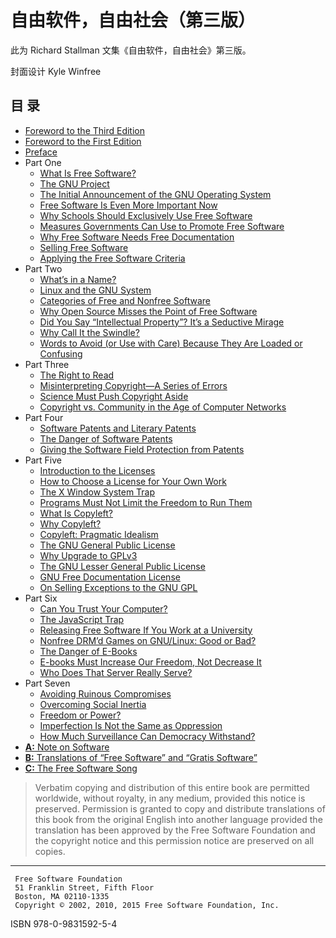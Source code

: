 自由软件，自由社会（第三版）
======

此为 Richard Stallman 文集《自由软件，自由社会》第三版。

封面设计 Kyle Winfree

目  录
-----

- [Foreword to the Third Edition](foreword-v3.md)
- [Foreword to the First Edition](foreword-v1.md)
- [Preface](preface-v3.md)
- Part One
  - [What Is Free Software?](free-sw.md)
  - [The GNU Project](thegnuproject.md)
  - [The Initial Announcement of the GNU Operating System](initial-announcement.md)
  - [Free Software Is Even More Important Now](free-software-even-more-important.md)
  - [Why Schools Should Exclusively Use Free Software](edu-schools.md)
  - [Measures Governments Can Use to Promote Free Software](government-free-software.md)
  - [Why Free Software Needs Free Documentation](free-doc.md)
  - [Selling Free Software](selling.md)
  - [Applying the Free Software Criteria](applying-free-sw-criteria.md)
- Part Two
  - [What’s in a Name?](why-gnu-linux.md)
  - [Linux and the GNU System](linux-and-gnu.md)
  - [Categories of Free and Nonfree Software](categories.md)
  - [Why Open Source Misses the Point of Free Software](open-source-misses-the-point.md)
  - [Did You Say “Intellectual Property”? It’s a Seductive Mirage](not-ipr.md)
  - [Why Call It the Swindle?](why-call-it-the-swindle.md)
  - [Words to Avoid (or Use with Care) Because They Are Loaded or Confusing](words-to-avoid.md)
- Part Three
  - [The Right to Read](right-to-read.md)
  - [Misinterpreting Copyright—A Series of Errors](misinterpreting-copyright.md)
  - [Science Must Push Copyright Aside](push-copyright-aside.md)
  - [Copyright vs. Community in the Age of Computer Networks](copyright-vs-community.md)
- Part Four
  - [Software Patents and Literary Patents](software-literary-patents.md)
  - [The Danger of Software Patents](danger-of-software-patents.md)
  - [Giving the Software Field Protection from Patents](limit-patent-effect.md)
- Part Five
  - [Introduction to the Licenses](licenses-introduction.md)
  - [How to Choose a License for Your Own Work](license-recommendations.md)
  - [The X Window System Trap](x.md)
  - [Programs Must Not Limit the Freedom to Run Them](programs-must-not-limit-freedom-to-run.md)
  - [What Is Copyleft?](copyleft.md)
  - [Why Copyleft?](why-copyleft.md)
  - [Copyleft: Pragmatic Idealism](pragmatic.md)
  - [The GNU General Public License](gpl.md)
  - [Why Upgrade to GPLv3](rms-why-gplv3.md)
  - [The GNU Lesser General Public License](lgpl.md)
  - [GNU Free Documentation License](fdl.md)
  - [On Selling Exceptions to the GNU GPL](selling-exceptions.md)
- Part Six
  - [Can You Trust Your Computer?](can-you-trust.md)
  - [The JavaScript Trap](javascript-trap.md)
  - [Releasing Free Software If You Work at a University](university.md)
  - [Nonfree DRM’d Games on GNU/Linux: Good or Bad?](nonfree-games.md)
  - [The Danger of E-Books](the-danger-of-ebooks.md)
  - [E-books Must Increase Our Freedom, Not Decrease It](ebooks-must-increase-freedom.md)
  - [Who Does That Server Really Serve?](who-does-that-server-really-serve.md)
- Part Seven
  - [Avoiding Ruinous Compromises](compromise.md)
  - [Overcoming Social Inertia](social-inertia.md)
  - [Freedom or Power?](freedom-or-power.md)
  - [Imperfection Is Not the Same as Oppression](imperfection-isnt-oppression.md)
  - [How Much Surveillance Can Democracy Withstand?](surveillance-vs-democracy.md)
- [**A:** Note on Software](appendix-a)
- [**B:** Translations of “Free Software” and “Gratis Software”](appendix-b)
- [**C:** The Free Software Song](appendix-c.md)

> Verbatim copying and distribution of this entire book are permitted 
> worldwide, without royalty, in any medium, provided this notice is
> preserved. Permission is granted to copy and distribute translations
> of this book from the original English into another language provided
> the translation has been approved by the Free Software Foundation and
> the copyright notice and this permission notice are preserved on all
> copies.

* * *
````
 Free Software Foundation
 51 Franklin Street, Fifth Floor
 Boston, MA 02110-1335
 Copyright © 2002, 2010, 2015 Free Software Foundation, Inc.
````

ISBN 978-0-9831592-5-4
